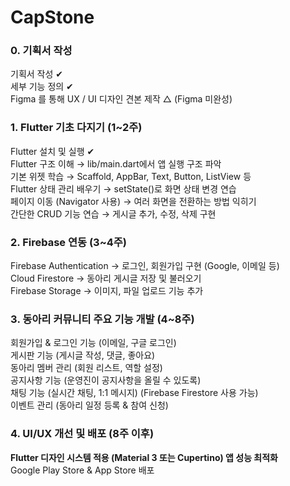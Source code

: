 # CapStone

### 0. 기획서 작성 
기획서 작성  ✔  
세부 기능 정의 ✔     
Figma 를 통해 UX / UI 디자인 견본 제작 △ (Figma 미완성)

### 1. Flutter 기초 다지기 (1~2주)
Flutter 설치 및 실행 ✔     
Flutter 구조 이해 → lib/main.dart에서 앱 실행 구조 파악    
기본 위젯 학습 → Scaffold, AppBar, Text, Button, ListView 등    
Flutter 상태 관리 배우기 → setState()로 화면 상태 변경 연습    
페이지 이동 (Navigator 사용) → 여러 화면을 전환하는 방법 익히기    
간단한 CRUD 기능 연습 → 게시글 추가, 수정, 삭제 구현    

### 2. Firebase 연동 (3~4주)
Firebase Authentication → 로그인, 회원가입 구현 (Google, 이메일 등)    
Cloud Firestore → 동아리 게시글 저장 및 불러오기    
Firebase Storage → 이미지, 파일 업로드 기능 추가    

### 3️. 동아리 커뮤니티 주요 기능 개발 (4~8주)
회원가입 & 로그인 기능 (이메일, 구글 로그인)    
게시판 기능 (게시글 작성, 댓글, 좋아요)    
동아리 멤버 관리 (회원 리스트, 역할 설정)      
공지사항 기능 (운영진이 공지사항을 올릴 수 있도록)    
채팅 기능 (실시간 채팅, 1:1 메시지) (Firebase Firestore 사용 가능)    
이벤트 관리 (동아리 일정 등록 & 참여 신청)    

### 4. UI/UX 개선 및 배포 (8주 이후)
**Flutter 디자인 시스템 적용 (Material 3 또는 Cupertino) 앱 성능 최적화**    
Google Play Store & App Store 배포    
